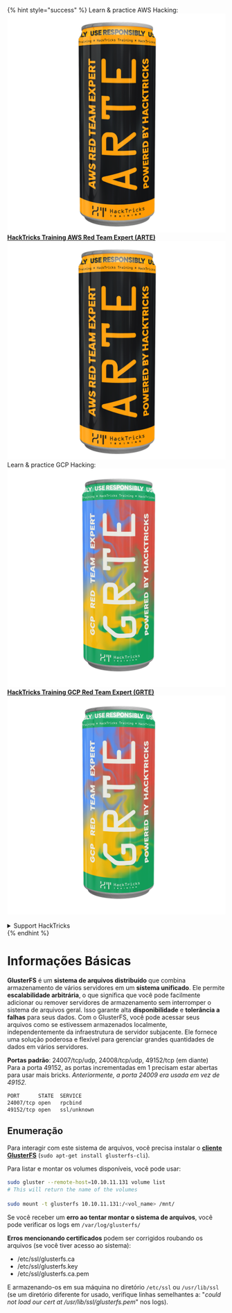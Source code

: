 {% hint style="success" %}
Learn & practice AWS Hacking:<img src="/.gitbook/assets/arte.png" alt="" data-size="line">[**HackTricks Training AWS Red Team Expert (ARTE)**](https://training.hacktricks.xyz/courses/arte)<img src="/.gitbook/assets/arte.png" alt="" data-size="line">\
Learn & practice GCP Hacking: <img src="/.gitbook/assets/grte.png" alt="" data-size="line">[**HackTricks Training GCP Red Team Expert (GRTE)**<img src="/.gitbook/assets/grte.png" alt="" data-size="line">](https://training.hacktricks.xyz/courses/grte)

<details>

<summary>Support HackTricks</summary>

* Check the [**subscription plans**](https://github.com/sponsors/carlospolop)!
* **Join the** 💬 [**Discord group**](https://discord.gg/hRep4RUj7f) or the [**telegram group**](https://t.me/peass) or **follow** us on **Twitter** 🐦 [**@hacktricks\_live**](https://twitter.com/hacktricks\_live)**.**
* **Share hacking tricks by submitting PRs to the** [**HackTricks**](https://github.com/carlospolop/hacktricks) and [**HackTricks Cloud**](https://github.com/carlospolop/hacktricks-cloud) github repos.

</details>
{% endhint %}


# Informações Básicas

**GlusterFS** é um **sistema de arquivos distribuído** que combina armazenamento de vários servidores em um **sistema unificado**. Ele permite **escalabilidade arbitrária**, o que significa que você pode facilmente adicionar ou remover servidores de armazenamento sem interromper o sistema de arquivos geral. Isso garante alta **disponibilidade** e **tolerância a falhas** para seus dados. Com o GlusterFS, você pode acessar seus arquivos como se estivessem armazenados localmente, independentemente da infraestrutura de servidor subjacente. Ele fornece uma solução poderosa e flexível para gerenciar grandes quantidades de dados em vários servidores.

**Portas padrão**: 24007/tcp/udp, 24008/tcp/udp, 49152/tcp (em diante)\
Para a porta 49152, as portas incrementadas em 1 precisam estar abertas para usar mais bricks. _Anteriormente, a porta 24009 era usada em vez de 49152._
```
PORT      STATE  SERVICE
24007/tcp open   rpcbind
49152/tcp open   ssl/unknown
```
## Enumeração

Para interagir com este sistema de arquivos, você precisa instalar o [**cliente GlusterFS**](https://download.gluster.org/pub/gluster/glusterfs/LATEST/)  (`sudo apt-get install glusterfs-cli`).

Para listar e montar os volumes disponíveis, você pode usar:
```bash
sudo gluster --remote-host=10.10.11.131 volume list
# This will return the name of the volumes

sudo mount -t glusterfs 10.10.11.131:/<vol_name> /mnt/
```
Se você receber um **erro ao tentar montar o sistema de arquivos**, você pode verificar os logs em `/var/log/glusterfs/`

**Erros mencionando certificados** podem ser corrigidos roubando os arquivos (se você tiver acesso ao sistema):

* /etc/ssl/glusterfs.ca
* /etc/ssl/glusterfs.key
* /etc/ssl/glusterfs.ca.pem

E armazenando-os em sua máquina no diretório `/etc/ssl` ou `/usr/lib/ssl` (se um diretório diferente for usado, verifique linhas semelhantes a: "_could not load our cert at /usr/lib/ssl/glusterfs.pem_" nos logs).
